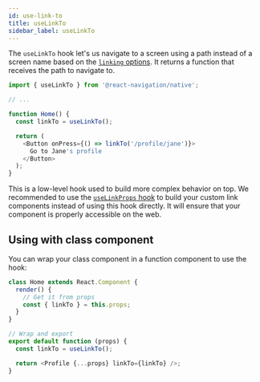 ```yaml
---
id: use-link-to
title: useLinkTo
sidebar_label: useLinkTo
---
```


The `useLinkTo` hook let's us navigate to a screen using a path instead of a screen name based on the [`linking` options](navigation-container.md#linking). It returns a function that receives the path to navigate to.

```js
import { useLinkTo } from '@react-navigation/native';

// ...

function Home() {
  const linkTo = useLinkTo();

  return (
    <Button onPress={() => linkTo('/profile/jane')}>
      Go to Jane's profile
    </Button>
  );
}
```

This is a low-level hook used to build more complex behavior on top. We recommended to use the [`useLinkProps` hook](use-link-props.md) to build your custom link components instead of using this hook directly. It will ensure that your component is properly accessible on the web.

## Using with class component

You can wrap your class component in a function component to use the hook:

```js
class Home extends React.Component {
  render() {
    // Get it from props
    const { linkTo } = this.props;
  }
}

// Wrap and export
export default function (props) {
  const linkTo = useLinkTo();

  return <Profile {...props} linkTo={linkTo} />;
}
```
